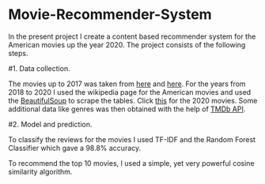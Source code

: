 # Movie-Recommender-System


In the present project I create a content based recommender system for the American movies up the year 2020.
The project consists of the following steps.

#1. Data collection.


The movies up to 2017 was taken from [here](https://www.kaggle.com/carolzhangdc/imdb-5000-movie-dataset) and [here](https://www.kaggle.com/rounakbanik/the-movies-dataset?select=credits.csv).
For the years from 2018 to 2020 I used the wikipedia page for the American movies and used the [BeautifulSoup](https://www.crummy.com/software/BeautifulSoup/bs4/doc/) to scrape the tables. Click [this](https://en.wikipedia.org/wiki/List_of_American_films_of_2020) for the 2020 movies. Some additional data like genres was then obtained with the help of [TMDb API](https://developers.themoviedb.org/3).


#2. Model and prediction.


To classify the reviews for the movies I used TF-IDF and the Random Forest Classifier which gave a 98.8\% accuracy.

To recommend the top 10 movies, I used a simple, yet very powerful cosine similarity algorithm.